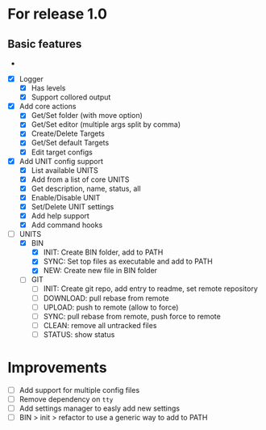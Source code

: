 # For release 1.0

## Basic features
-
- [x] Logger
  - [x] Has levels
  - [x] Support collored output
- [x] Add core actions
  - [x] Get/Set folder (with move option)
  - [x] Get/Set editor (multiple args split by comma)
  - [x] Create/Delete Targets
  - [x] Get/Set default Targets
  - [x] Edit target configs
- [x] Add UNIT config support
  - [x] List available UNITS
  - [x] Add from a list of core UNITS
  - [x] Get description, name, status, all
  - [x] Enable/Disable UNIT
  - [x] Set/Delete UNIT settings
  - [x] Add help support
  - [x] Add command hooks
- [ ] UNITS
  - [x] BIN
    - [x] INIT: Create BIN folder, add to PATH
    - [x] SYNC: Set top files as executable and add to PATH
    - [x] NEW: Create new file in BIN folder
  - [ ] GIT
    - [ ] INIT: Create git repo, add entry to readme, set remote repository
    - [ ] DOWNLOAD: pull rebase from remote
    - [ ] UPLOAD: push to remote (allow to force)
    - [ ] SYNC: pull rebase from remote, push force to remote
    - [ ] CLEAN: remove all untracked files
    - [ ] STATUS: show status

# Improvements

- [ ] Add support for multiple config files
- [ ] Remove dependency on `tty`
- [ ] Add settings manager to easly add new settings
- [ ] BIN > init > refactor to use a generic way to add to PATH
